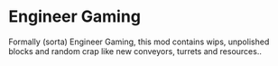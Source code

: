 # Engineer Gaming
Formally (sorta) Engineer Gaming, this mod contains wips, unpolished blocks and random crap like new conveyors, turrets and resources..

